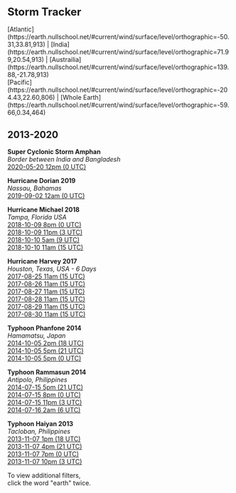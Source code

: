 <h1 style="font-size:24px">Storm Tracker</h1>

<span style="font-size: 14px">
[Atlantic](https://earth.nullschool.net/#current/wind/surface/level/orthographic=-50.31,33.81,913) | 
[India](https://earth.nullschool.net/#current/wind/surface/level/orthographic=71.99,20.54,913) |
[Austrailia](https://earth.nullschool.net/#current/wind/surface/level/orthographic=139.88,-21.78,913)<br>
[Pacific](https://earth.nullschool.net/#current/wind/surface/level/orthographic=-204.43,22.60,806) | 
[Whole Earth](https://earth.nullschool.net/#current/wind/surface/level/orthographic=-59.66,0.34,464) 
</span>

## 2013-2020  

<!--
	Super Cyclonic Storm Amphan churning through the Bay of Bengal, as modeled by the GFS. The cyclone is expected to make landfall on the border between India and Bangladesh.

NOTE: the times shown in the animation are in UTC timezone. Add 5h30m for Indian Standard Time and 6h for Bangladesh Standard Time.

*** As always, consult local meteorologists for up-to-date offical forecasts. *** This video is only a visualization of model output from the 2020-05-19 06:00Z run, which as of this posting is already 8 hours old.

-->

**Super Cyclonic Storm Amphan**  
*Border between India and Bangladesh*  
[2020-05-20 12pm (0 UTC)](https://earth.nullschool.net/#2020/05/20/0900Z/wind/surface/level/grid=on/orthographic=-263.54,20.84,1269/loc=-82.457,27.951)  

**Hurricane Dorian 2019**  
*Nassau, Bahamas*  
[2019-09-02 12am (0 UTC)](https://earth.nullschool.net/#2019/09/02/0000Z/wind/surface/level/grid=on/orthographic=-77.3504,25.0443,1269/loc=-82.4572,27.9506)  

**Hurricane Michael 2018**  
*Tampa, Florida USA*  
[2018-10-09 8pm (0 UTC)](https://earth.nullschool.net/#2018/10/10/0000Z/wind/surface/level/grid=on/orthographic=-82.4572,27.9506,1269/loc=-82.4572,27.9506)  
[2018-10-09 11pm (3 UTC)](https://earth.nullschool.net/#2018/10/10/0300Z/wind/surface/level/grid=on/orthographic=-82.4572,27.9506,1269/loc=-82.4572,27.9506)  
[2018-10-10 5am (9 UTC)](https://earth.nullschool.net/#2018/10/10/0900Z/wind/surface/level/grid=on/orthographic=-82.4572,27.9506,1269/loc=-82.4572,27.9506)  
[2018-10-10 11am (15 UTC)](https://earth.nullschool.net/#2018/10/10/1500Z/wind/surface/level/grid=on/orthographic=-82.4572,27.9506,1269/loc=-82.4572,27.9506)  

**Hurricane Harvey 2017**  
*Houston, Texas, USA - 6 Days*  
[2017-08-25 11am (15 UTC)](https://earth.nullschool.net/#2017/08/25/1500Z/wind/surface/level/grid=on/orthographic=-95.3698,29.7604,1269/loc=-95.3698,29.7604)  
[2017-08-26 11am (15 UTC)](https://earth.nullschool.net/#2017/08/26/1500Z/wind/surface/level/grid=on/orthographic=-95.3698,29.7604,1269/loc=-95.3698,29.7604)  
[2017-08-27 11am (15 UTC)](https://earth.nullschool.net/#2017/08/27/1500Z/wind/surface/level/grid=on/orthographic=-95.3698,29.7604,1269/loc=-95.3698,29.7604)  
[2017-08-28 11am (15 UTC)](https://earth.nullschool.net/#2017/08/28/1500Z/wind/surface/level/grid=on/orthographic=-95.3698,29.7604,1269/loc=-95.3698,29.7604)  
[2017-08-29 11am (15 UTC)](https://earth.nullschool.net/#2017/08/29/1500Z/wind/surface/level/grid=on/orthographic=-95.3698,29.7604,1269/loc=-95.3698,29.7604)  
[2017-08-30 11am (15 UTC)](https://earth.nullschool.net/#2017/08/30/1500Z/wind/surface/level/grid=on/orthographic=-95.3698,29.7604,1269/loc=-95.3698,29.7604)  


**Typhoon Phanfone 2014**  
*Hamamatsu, Japan*  
[2014-10-05 2pm (18 UTC)](https://earth.nullschool.net/#2014/10/05/1800Z/wind/surface/level/grid=on/orthographic=137.7261,34.7108,1269/loc=137.7261,34.7108)  
[2014-10-05 5pm (21 UTC)](https://earth.nullschool.net/#2014/10/05/2100Z/wind/surface/level/grid=on/orthographic=137.7261,34.7108,1269/loc=137.7261,34.7108)  
[2014-10-05 5pm (0 UTC)](https://earth.nullschool.net/#2014/10/06/0000Z/wind/surface/level/grid=on/orthographic=137.7261,34.7108,1269/loc=137.7261,34.7108) 


**Typhoon Rammasun 2014**  
*Antipolo, Philippines*  
[2014-07-15 5pm (21 UTC)](https://earth.nullschool.net/#2014/07/15/2100Z/wind/surface/level/grid=on/orthographic=121.1245,14.6255,1269/loc=121.1245,14.6255)  
[2014-07-15 8pm (0 UTC)](https://earth.nullschool.net/#2014/07/16/0000Z/wind/surface/level/grid=on/orthographic=121.1245,14.6255,1269/loc=121.1245,14.6255)  
[2014-07-15 11pm (3 UTC)](https://earth.nullschool.net/#2014/07/16/0300Z/wind/surface/level/grid=on/orthographic=121.1245,14.6255,1269/loc=121.1245,14.6255)  
[2014-07-16 2am (6 UTC)](https://earth.nullschool.net/#2014/07/16/0600Z/wind/surface/level/grid=on/orthographic=121.1245,14.6255,1269/loc=121.1245,14.6255)  

**Typhoon Haiyan 2013**  
*Tacloban, Philippines*<!--
[2013-11-07 4am (9 UTC)](https://earth.nullschool.net/#2013/11/07/900Z/wind/surface/level/grid=on/orthographic=124.9617,11.2543,1269/loc=124.9617,11.2543)  
[2013-11-07 7am (12 UTC)](https://earth.nullschool.net/#2013/11/07/1200Z/wind/surface/level/grid=on/orthographic=124.9617,11.2543,1269/loc=124.9617,11.2543)  -->  
[2013-11-07 1pm (18 UTC)](https://earth.nullschool.net/#2013/11/07/1800Z/wind/surface/level/grid=on/orthographic=124.9617,11.2543,1269/loc=124.9617,11.2543)  
[2013-11-07 4pm (21 UTC)](https://earth.nullschool.net/#2013/11/07/2100Z/wind/surface/level/grid=on/orthographic=124.9617,11.2543,1269/loc=124.9617,11.2543)  
[2013-11-07 7pm (0 UTC)](https://earth.nullschool.net/#2013/11/08/000Z/wind/surface/level/grid=on/orthographic=124.9617,11.2543,1269/loc=124.9617,11.2543)  
[2013-11-07 10pm (3 UTC)](https://earth.nullschool.net/#2013/11/08/300Z/wind/surface/level/grid=on/orthographic=124.9617,11.2543,1269/loc=124.9617,11.2543)  
<!--[2013-11-08 7am (12 UTC)](https://earth.nullschool.net/#2013/11/08/1200Z/wind/surface/level/grid=on/orthographic=124.9617,11.2543,1269/loc=124.9617,11.2543)  
[2013-11-08 10am (15 UTC)](https://earth.nullschool.net/#2013/11/08/1500Z/wind/surface/level/grid=on/orthographic=124.9617,11.2543,1269/loc=124.9617,11.2543)  
[2013-11-08 1am (18 UTC)](https://earth.nullschool.net/#2013/11/08/1800Z/wind/surface/level/grid=on/orthographic=124.9617,11.2543,1269/loc=124.9617,11.2543)  
[2013-11-08 4pm (21 UTC)](https://earth.nullschool.net/#2013/11/08/2100Z/wind/surface/level/grid=on/orthographic=124.9617,11.2543,1269/loc=124.9617,11.2543)  
[2013-11-08 7pm (0 UTC)](https://earth.nullschool.net/#2013/11/09/0000Z/wind/surface/level/grid=on/orthographic=124.9617,11.2543,1269/loc=124.9617,11.2543)  
-->



To view additional filters,  
click the word "earth" twice.

<!--
Hour slider is not yet activated.<br>
Also see [WebGL wind with leaflet](https://blog.mapbox.com/how-i-built-a-wind-map-with-webgl-b63022b5537f)
-->
